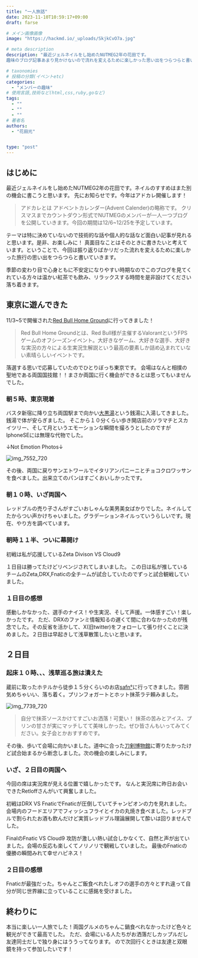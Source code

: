 ```yaml
---
title: "一人旅話"
date: 2023-11-10T10:59:17+09:00
draft: farse

# メイン画像画像
image: "https://hackmd.io/_uploads/SkjkCvO7a.jpg"

# meta description
description: "最近ジェルネイルをし始めたNUTMEG2年の花田です。
趣味のブログ記事あまり見かけないので流れを変えるために楽しかった思い出をつらつらと書いていきたいと思います。"

# taxonomies
# 投稿の分類(イベントetc)
categories:
  - "メンバーの趣味"
# 使用言語,技術など(html,css,ruby,goなど)
tags:
  - ""
  - ""
  - ""
# 著者名
authors:
  - "花田光"


type: "post"
---
```

## はじめに

最近ジェルネイルをし始めたNUTMEG2年の花田です。ネイルのすすめはまた別の機会に書こうと思います。
先にお知らせです。今年はアドカレ開催します！
> アドカレとは
> アドベントカレンダー(Advent Calender)の略称です。
> クリスマスまでカウントダウン形式でNUTMEGのメンバーが一人一つブログを公開していきます。今回の期間は12/6~12/25を予定しています。

テーマは特に決めていないので技術的な話や個人的な話など面白い記事が見れると思います。是非、お楽しみに！
真面目なことはそのときに書きたいと考えています。ということで、今回は振り返りばかリだった流れを変えるために楽しかった旅行の思い出をつらつらと書いていきます。

季節の変わり目で心身ともに不安定になりやすい時期なのでこのブログを見てくれている方々は温かい紅茶でも飲み、リラックスする時間を是非設けてください落ち着きます。

## 東京に遊んできた

11/3~5で開催された[Red Bull Home Ground](https://www.redbull.com/jp-ja/events/red-bull-home-ground)に行ってきました！
> Red Bull Home Groundとは、Red Bull様が主催するValorantというFPSゲームのオフシーズンイベント。大好きなゲーム、大好きな選手、大好きな実況の方々による生実況生解説という最高の要素しか詰め込まれていない素晴らしいイベントです。
>
落選する思いで応募していたのでひとりぼっち東京です。
会場はなんと相撲の聖地である両国国技館！！まさか両国に行く機会ができるとは思ってもいませんでした。

### 朝５時、東京現着

バスタ新宿に降り立ち両国駅まで向かい[大黒湯](https://www.daikokuyu.com/)という銭湯に入湯してきました。銭湯で体が安らぎました。
そこから１０分くらい歩き開店前のソラマチとスカイツリー、そして月というエモーションな瞬間を撮ろうとしたのですがIphoneSEには無理な代物でした。

↓Not Emotion Photos↓

![img_7552_720](https://hackmd.io/_uploads/SkFanvVNa.jpg)

その後、両国に戻りサンエトワールでイタリアンパニーニとチョコクロワッサンを食べました。出来立てのパンはすごくおいしかったです。

### 朝１０時、いざ両国へ

レッドブルの売り子さんがすごいおしゃんな美男美女ばかりでした。ネイルしてたからつい声かけちゃいました。グラデーションネイルっていうらしいです。現在、やり方を調べています。

### 朝時１１半、ついに幕開け

初戦は私が応援しているZeta Divison VS Cloud9

１日目は勝ってたけどリベンジされてしまいました。
この日は私が推しているチームのZeta,DRX,Fnaticの全チームが試合していたのでずっと試合観戦していました。

### １日目の感想

感動しかなかった、選手のナイス！や生実況、そして声援。一体感すごい！楽しかったです。
ただ、DRXのファンミ情報知るの遅くて間に合わなかったのが残念でした。その反省を活かして、X(旧twitter)をフォローして張り付くことに決めました。２日目は早起きして浅草散策したいと思います。

## ２日目

### 起床１０時、、、浅草巡る旅は潰えた

蔵前に取ったホテルから徒歩１５分くらいのお店[safn°](https://www.instagram.com/safn_coffee/)に行ってきました。雰囲気めちゃいい、落ち着く。プリンフォガートとホット抹茶ラテ頼みました。

![img_7739_720](https://hackmd.io/_uploads/Bkopjv4Ep.jpg)
> 自分で抹茶ソースかけてすごいお洒落！可愛い！
抹茶の苦みとアイス、プリンの甘さが実にマッチしてて美味しかった。ぜひ皆さんもいってみてください。女子会とかおすすめです。

その後、歩いて会場に向かいました。道中に合った[刀剣博物館](https://www.touken.or.jp/museum/)に寄りたかったけど試合始まるから断念しました。次の機会の楽しみにします。

### いざ、２日目の両国へ

今回の席は実況席が見える位置で嬉しかったです。
なんと実況席に昨日お会いできたRetloffさんがいて興奮しました。

初戦はDRX VS FnaticでFnaticが圧倒していてチャンピオンの力を見れました。
会場内のフードエリアでフィッシュフライとイカの丸焼き食べました。レッドブルで割られたお酒も飲んだけど実質レッドブル理論展開して酔いは回りませんでした。

FinalのFnatic VS Cloud9
攻防が激しい熱い試合しかなくて、自然と声が出ていました。会場の反応も楽しくてノリノリで観戦していました。
最後のFnaticの優勝の瞬間みれて幸せハピネス！

### ２日目の感想

Fnaticが最強だった。ちゃんとご飯食べれたしオフの選手の方々とすれ違って自分が同じ世界線に立っていることに感銘を受けました。

## 終わりに

本当に楽しい一人旅でした！両国グルメのちゃんこ鍋食べれなかったけど色々と観光ができて最高でした。
ただ、会場にいる人たちがお洒落だしカップルだし友達同士だしで独り身にはううってなります。
ので次回行くときは友達と双眼鏡を持って参加したいです！
